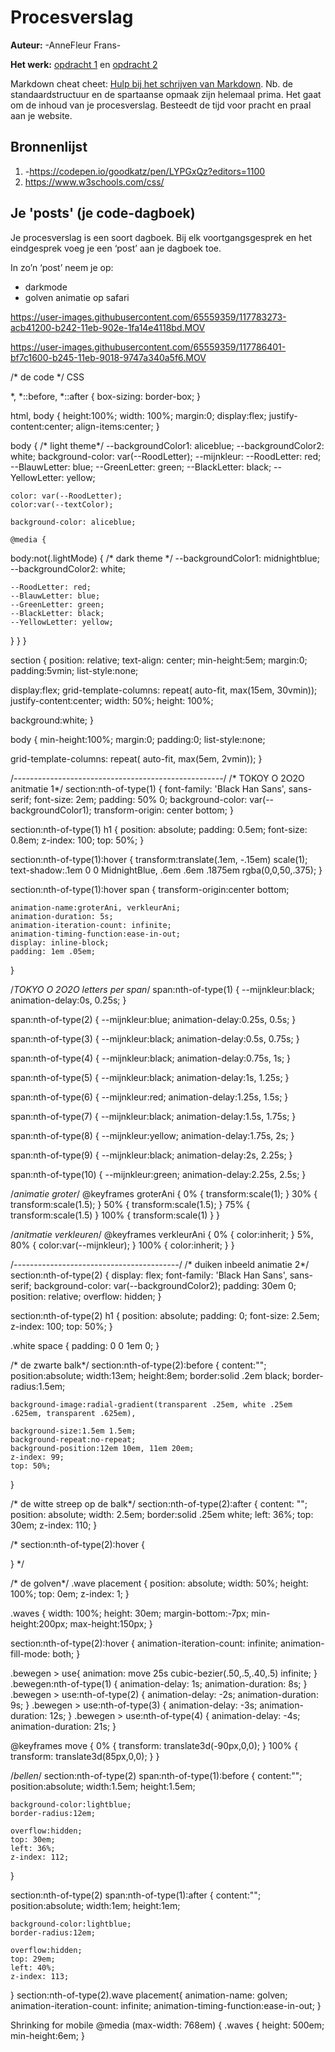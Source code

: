 # Procesverslag
**Auteur:** -AnneFleur Frans-

**Het werk:** [opdracht 1](opdracht1/index.html) en [opdracht 2](opdracht2/index.html)


Markdown cheat cheet: [Hulp bij het schrijven van Markdown](https://github.com/adam-p/markdown-here/wiki/Markdown-Cheatsheet). Nb. de standaardstructuur en de spartaanse opmaak zijn helemaal prima. Het gaat om de inhoud van je procesverslag. Besteedt de tijd voor pracht en praal aan je website.



## Bronnenlijst
1. -https://codepen.io/goodkatz/pen/LYPGxQz?editors=1100
2. https://www.w3schools.com/css/




## Je 'posts' (je code-dagboek)

Je procesverslag is een soort dagboek.
Bij elk voortgangsgesprek en het eindgesprek voeg je een ‘post’ aan je dagboek toe.

In zo’n ‘post’ neem je op:
- darkmode 
- golven animatie op safari


https://user-images.githubusercontent.com/65559359/117783273-acb41200-b242-11eb-902e-1fa14e4118bd.MOV



https://user-images.githubusercontent.com/65559359/117786401-bf7c1600-b245-11eb-9018-9747a340a5f6.MOV






/* de code */
CSS 

*, *::before, *::after {
  box-sizing: border-box;
}

html, body {
  height:100%;
  width: 100%;
  margin:0;
  display:flex;
    justify-content:center;
    align-items:center;
}

body {
/*    light theme*/
    --backgroundColor1: aliceblue;
    --backgroundColor2: white;
    background-color: var(--RoodLetter);
    --mijnkleur:
    --RoodLetter: red;
    --BlauwLetter: blue;
    --GreenLetter: green;
    --BlackLetter: black;
    --YellowLetter: yellow;

    color: var(--RoodLetter);
    color:var(--textColor);

    background-color: aliceblue;

    @media {
  body:not(.lightMode) {
    /* dark theme */
    --backgroundColor1: midnightblue;
    --backgroundColor2: white;

    --RoodLetter: red;
    --BlauwLetter: blue;
    --GreenLetter: green;
    --BlackLetter: black;
    --YellowLetter: yellow;
  }
}
}

section {
    position: relative;
    text-align: center;
  min-height:5em;
  margin:0;
  padding:5vmin;
  list-style:none;

  display:flex;
  grid-template-columns: repeat( auto-fit, max(15em, 30vmin));
  justify-content:center;
  width: 50%;
  height: 100%;

  background:white;
}

body {
  min-height:100%;
  margin:0;
  padding:0;
  list-style:none;

  grid-template-columns: repeat( auto-fit, max(5em, 2vmin));
}

/*----------------------------------------------------*/
/* TOKOY O 2O2O anitmatie 1*/
section:nth-of-type(1) {
     font-family: 'Black Han Sans', sans-serif;
    font-size: 2em;
    padding: 50% 0;
    background-color: var(--backgroundColor1);
    transform-origin: center bottom;
}

section:nth-of-type(1) h1 {
    position: absolute;
    padding: 0.5em;
    font-size: 0.8em;
    z-index: 100;
    top: 50%;
}

section:nth-of-type(1):hover {
    transform:translate(.1em, -.15em) scale(1);
    text-shadow:.1em 0 0 MidnightBlue, .6em .6em .1875em rgba(0,0,50,.375);
}

section:nth-of-type(1):hover span {
    transform-origin:center bottom;

    animation-name:groterAni, verkleurAni;
    animation-duration: 5s;
    animation-iteration-count: infinite;
    animation-timing-function:ease-in-out;
    display: inline-block;
    padding: 1em .05em;
}


/*TOKYO O 2O2O letters per span*/
span:nth-of-type(1) {
    --mijnkleur:black;
    animation-delay:0s, 0.25s;
}

span:nth-of-type(2) {
    --mijnkleur:blue;
    animation-delay:0.25s, 0.5s;
}

span:nth-of-type(3) {
    --mijnkleur:black;
    animation-delay:0.5s, 0.75s;
}

span:nth-of-type(4) {
    --mijnkleur:black;
    animation-delay:0.75s, 1s;
}

span:nth-of-type(5) {
    --mijnkleur:black;
    animation-delay:1s, 1.25s;
}

span:nth-of-type(6) {
    --mijnkleur:red;
    animation-delay:1.25s, 1.5s;
}

span:nth-of-type(7) {
    --mijnkleur:black;
    animation-delay:1.5s, 1.75s;
}

span:nth-of-type(8) {
    --mijnkleur:yellow;
    animation-delay:1.75s, 2s;
}

span:nth-of-type(9) {
    --mijnkleur:black;
    animation-delay:2s, 2.25s;
}

span:nth-of-type(10) {
    --mijnkleur:green;
    animation-delay:2.25s, 2.5s;
}

/*animatie groter*/
@keyframes groterAni {
    0% {
        transform:scale(1);
    }
    30% {
        transform:scale(1.5);
    }
    50% {
        transform:scale(1.5);
    }
    75% {
        transform:scale(1.5)
    }
    100% {
        transform:scale(1)
    }
}

/*anitmatie verkleuren*/
@keyframes verkleurAni {
    0% {
        color:inherit;
    }
    5%, 80% {
        color:var(--mijnkleur);
    }
    100% {
        color:inherit;
    }
}

/*-----------------------------------------*/
/* duiken inbeeld animatie 2*/
section:nth-of-type(2) {
    display: flex;
    font-family: 'Black Han Sans', sans-serif;
    background-color: var(--backgroundColor2);
    padding: 30em 0;
    position: relative;
    overflow: hidden;
}

section:nth-of-type(2) h1 {
    position: absolute;
    padding: 0;
    font-size: 2.5em;
    z-index: 100;
    top: 50%;
}

.white space {
    padding: 0 0 1em 0;
}

/* de zwarte balk*/
section:nth-of-type(2):before {
    content:"";
    position:absolute;
    width:13em; height:8em;
    border:solid .2em black;
    border-radius:1.5em;

    background-image:radial-gradient(transparent .25em, white .25em .625em, transparent .625em),

    background-size:1.5em 1.5em;
    background-repeat:no-repeat;
    background-position:12em 10em, 11em 20em;
    z-index: 99;
    top: 50%;
}

/* de witte streep op de balk*/
section:nth-of-type(2):after {
    content: "";
    position: absolute;
    width: 2.5em;
    border:solid .25em white;
    left: 36%;
    top: 30em;
    z-index: 110;
}

/*
section:nth-of-type(2):hover {

}
*/

/* de golven*/
.wave placement {
  position: absolute;
    width: 50%;
    height: 100%;
    top: 0em;
    z-index: 1;
}

.waves {
  width: 100%;
  height: 30em;
  margin-bottom:-7px;
  min-height:200px;
  max-height:150px;
}

section:nth-of-type(2):hover {
    animation-iteration-count: infinite;
    animation-fill-mode: both;
}

.bewegen > use{
  animation: move 25s cubic-bezier(.50,.5,.40,.5) infinite;
}
.bewegen:nth-of-type(1) {
  animation-delay: 1s;
  animation-duration: 8s;
}
.bewegen > use:nth-of-type(2) {
  animation-delay: -2s;
  animation-duration: 9s;
}
.bewegen > use:nth-of-type(3) {
  animation-delay: -3s;
  animation-duration: 12s;
}
.bewegen > use:nth-of-type(4) {
  animation-delay: -4s;
  animation-duration: 21s;
}

@keyframes move {
  0% {
   transform: translate3d(-90px,0,0);
  }
  100% {
    transform: translate3d(85px,0,0);
  }
}

/*bellen*/
section:nth-of-type(2) span:nth-of-type(1):before {
    content:"";
    position:absolute;
    width:1.5em; height:1.5em;

    background-color:lightblue;
    border-radius:12em;

    overflow:hidden;
    top: 30em;
    left: 36%;
    z-index: 112;
}

section:nth-of-type(2) span:nth-of-type(1):after {
    content:"";
    position:absolute;
    width:1em; height:1em;

    background-color:lightblue;
    border-radius:12em;

    overflow:hidden;
    top: 29em;
    left: 40%;
    z-index: 113;
}
section:nth-of-type(2).wave placement{
animation-name: golven;
    animation-iteration-count: infinite;
    animation-timing-function:ease-in-out;
}

Shrinking for mobile
@media (max-width: 768em) {
  .waves {
    height: 500em;
    min-height:6em;
  }

